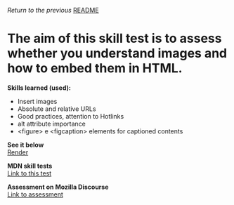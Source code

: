 <span><i>Return to the previous</i> <a href="https://github.com/alexandre-j-dev/MDN-Mozilla-Developer-Network/tree/HTML/Test%20your%20skills:%20HTML%20images"> README</a></span>

<h1> The aim of this skill test is to assess whether you understand images and how to embed them in HTML. </h1>

<strong>Skills learned (used):</strong>
<ul>  
<li>Insert images</li>
<li>Absolute and relative URLs</li>
<li>Good practices, attention to Hotlinks</li>
<li>alt attribute importance</li>
<li> &lt;figure&gt; e &lt;figcaption&gt; elements for captioned contents</li>
</ul>

<strong>See it below</strong><br>
<a href="https://htmlpreview.github.io/?https://github.com/alexandre-j-dev/MDN-Mozilla-Developer-Network/blob/HTML/Test%20your%20skills:%20Advanced%20HTML%20text/advanced_text.html"> Render </a><br>

<strong>MDN skill tests</strong><br>
<a href="https://developer.mozilla.org/en-US/docs/Learn/HTML/Multimedia_and_embedding/Images_in_HTML/Test_your_skills:_HTML_images"> Link to this test </a>

<strong>Assessment on Mozilla Discourse</strong><br>
<a href=" ">Link to assessment </a>
